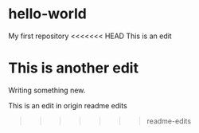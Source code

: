 # hello-world
My first repository
<<<<<<< HEAD
This is an edit

This is another edit
=======
Writing something new.


This is an edit in origin readme edits
>>>>>>> readme-edits

